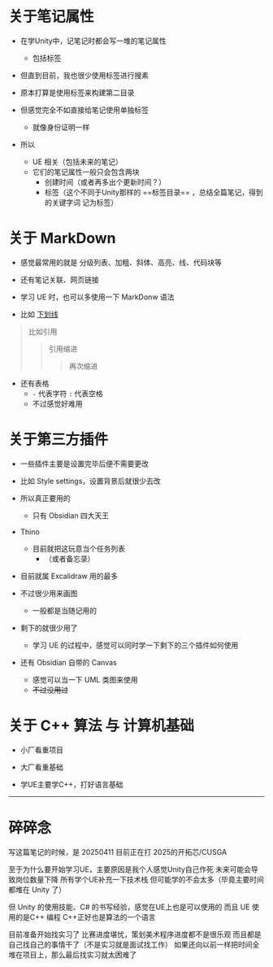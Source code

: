 # 关于笔记属性

- 在学Unity中，记笔记时都会写一堆的笔记属性
	- 包括标签
- 但直到目前，我也很少使用标签进行搜素
- 原本打算是使用标签来构建第二目录
- 但感觉完全不如直接给笔记使用单独标签
	- 就像身份证明一样

- 所以
	- UE 相关（包括未来的笔记）
	- 它们的笔记属性一般只会包含两块
		- 创建时间（或者再多出个更新时间？）
		- 标签（这个不同于Unity那样的 ==标签目录== ，总结全篇笔记，得到的关键字词 记为标签）
# 关于 MarkDown

- 感觉最常用的就是 分级列表、加粗、斜体、高亮、线、代码块等

- 还有笔记关联、网页链接

- 学习 UE 时，也可以多使用一下 MarkDonw 语法
- 比如 <u> 下划线 </u> 

> 比如引用
>>引用缩进
>>> 再次缩进

- 还有表格
	- `-` 代表字符 `:` 代表空格
	- 不过感觉好难用
# 关于第三方插件

- 一些插件主要是设置完毕后便不需要更改
- 比如 Style settings，设置背景后就很少去改
- 所以真正要用的
	- 只有 Obsidian 四大天王
- Thino
	- 目前就把这玩意当个任务列表
		- （或者备忘录）

- 目前就属 Excalidraw 用的最多
- 不过很少用来画图
	- 一般都是当随记用的
- 剩下的就很少用了
	- 学习 UE 的过程中，感觉可以同时学一下剩下的三个插件如何使用

- 还有 Obsidian 自带的 Canvas
	- 感觉可以当一下 UML 类图来使用
	- ~~不过没用过~~
# 关于 C++ 算法 与 计算机基础

- 小厂看重项目
- 大厂看重基础

- 学UE主要学C++，打好语言基础

---
# 碎碎念

写这篇笔记的时候，是 20250411
目前正在打 2025的开拓芯/CUSGA 

至于为什么要开始学习UE，主要原因是我个人感觉Unity自己作死
未来可能会导致岗位数量下降
所有学个UE补充一下技术栈
但可能学的不会太多（毕竟主要时间都堆在 Unity 了）

但 Unity 的使用技能、C# 的书写经验，感觉在UE上也是可以使用的
而且 UE 使用的是C++ 编程
C++正好也是算法的一个语言

目前准备开始找实习了
比赛进度堪忧，策划美术程序进度都不是很乐观
而且都是自己找自己的事情干了（不是实习就是面试找工作）
如果还向以前一样把时间全堆在项目上，那么最后找实习就太困难了



